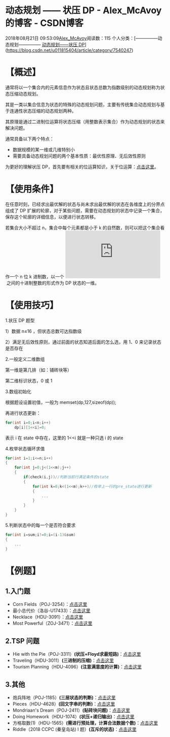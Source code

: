 # 动态规划 ——  状压 DP - Alex_McAvoy的博客 - CSDN博客





2018年08月21日 09:53:09[Alex_McAvoy](https://me.csdn.net/u011815404)阅读数：115
个人分类：[—————动态规划—————																[动态规划——状压 DP](https://blog.csdn.net/u011815404/article/category/7955244)](https://blog.csdn.net/u011815404/article/category/7540247)








# 【概述】

通常将以一个集合内的元素信息作为状态且状态总数为指数级别的动态规划称为状态压缩动态规划。

其是一类以集合信息为状态的特殊的动态规划问题，主要有传统集合动态规划与基于连通性状态压缩的动态规划两种。

其原理是通过二进制位运算将状态压缩（用整数表示集合）作为动态规划的状态来解决问题。

通常具备以下两个特点：
- 数据规模的某一维或几维特别小
- 需要具备动态规划问题的两个基本性质：最优性原理、无后效性原则

为更好的理解状压 DP，首先要有相关的位运算知识，关于位运算：[点击这里](https://blog.csdn.net/u011815404/article/details/81902087)。

# 【使用条件】

在任意时刻，已经求出最优解的状态与尚未求出最优解的状态在各维度上的分界点组成了 DP 扩展的轮廓，对于某些问题，需要在动态规划的状态中记录一个集合，保存这个轮廓的详细信息，以便进行状态转移。

若集合大小不超过 n，集合中每个元素都是小于 k 的自然数，则可以把这个集合看作一个 n 位 k 进制数，以一个 ![[0,k^n-1]](https://private.codecogs.com/gif.latex?%5B0%2Ck%5En-1%5D) 之间的十进制整数的形式作为 DP 状态的一维。

# 【使用技巧】

1.状压 DP 题型

1）数据 n≤16 ，但状态总数可达指数级

2）满足无后效性原则，通过前面的状态知道后面的怎么选，用 1、0 来记录状态是否存在

2.一般定义二维数组

第一维是第几排（如：铺砖块等）

第二维标识状态，0 或 1

3.数组初始化

根据题设设置初值，一般为 memset(dp,127,sizeof(dp));

再进行状态更新：

```cpp
for(int i=0;i<n;i++)   
    dp[i][1<<i]=0;
```

表示 i 在 state 中存在，这里的 1<<i 就是一种只选 i 的 state

4.枚举状态循环求值

```cpp
for(int i=1;i<=n;i++)
{
    for(int j=0;j<(1<<m);j++)
    {
        if(check(i,j))//判断当前行满足条件的state
        {
            for(int k=0;k<(1<<m);k++)//枚举上一行的pre_state进行更新
            {
                ...
            }
        }
    }
}
```

5.判断状态中的每一个是否符合要求

```cpp
for(int i=sum;i!=0;i=(i-1)&sum)
{
    ...
}
```

# 【例题】

## 1.入门题
- Corn Fields（POJ-3254）：[点击这里](https://blog.csdn.net/u011815404/article/details/81915330)
- 最小总代价（洛谷-U17433）：[点击这里](https://blog.csdn.net/u011815404/article/details/81905372)
- Necklace（HDU-3091）：[点击这里](https://blog.csdn.net/u011815404/article/details/82935235)
- Most Powerful（ZOJ-3471）：[点击这里](https://blog.csdn.net/u011815404/article/details/81940941)

## 2.TSP 问题
- Hie with the Pie（POJ-3311）**(状压+Floyd求最短路)**：[点击这里](https://blog.csdn.net/u011815404/article/details/81915329)
- Traveling（HDU-3011）**(三进制的压缩)**：[点击这里](https://blog.csdn.net/u011815404/article/details/81943079)
- Tourism Planning（HDU-4096）**(注意满意度的计算)**：[点击这里](https://blog.csdn.net/u011815404/article/details/82927687)

## 3.其他
- 炮兵阵地（POJ-1185）**(三层状态的判断)**：[点击这里](https://blog.csdn.net/u011815404/article/details/81906430)
- Pieces（HDU-4628）**(回文字串的判断)**：[点击这里](https://blog.csdn.net/u011815404/article/details/82936564)
- Mondriaan's Dream（POJ-2411）**(贴砖块问题)**：[点击这里](https://blog.csdn.net/u011815404/article/details/81904893)
- Doing Homework（HDU-1074）**(状压+递归输出)**：[点击这里](https://blog.csdn.net/u011815404/article/details/82934722)
- 方格取数(1)（HDU-1565）**(需进行预处理，计算合法数据个数)**：[点击这里](https://blog.csdn.net/u011815404/article/details/82934766)
- Riddle（2018 CCPC (秦皇岛站) I 题）**(互斥的状态)**：[点击这里](https://blog.csdn.net/u011815404/article/details/85610072)




